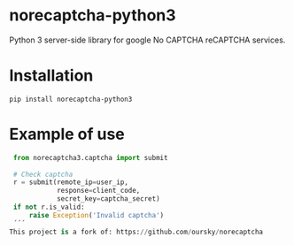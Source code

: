 # norecaptcha-python3
 Python 3 server-side library for google No CAPTCHA reCAPTCHA services.

Installation
==============
    pip install norecaptcha-python3

Example of use
==============
   ```python
    from norecaptcha3.captcha import submit
    
    # Check captcha
    r = submit(remote_ip=user_ip,
               response=client_code,
               secret_key=captcha_secret)
    if not r.is_valid:
        raise Exception('Invalid captcha')
    ´´´
This project is a fork of: https://github.com/oursky/norecaptcha
